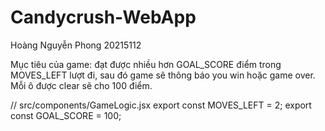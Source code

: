 # Candycrush-WebApp
Hoàng Nguyễn Phong 20215112

Mục tiêu của game: đạt được nhiều hơn GOAL_SCORE điểm trong MOVES_LEFT lượt đi, sau đó game sẽ thông báo you win hoặc game over. Mỗi ô được clear sẽ cho 100 điểm.


// src/components/GameLogic.jsx
export const MOVES_LEFT = 2;
export const GOAL_SCORE = 100;
